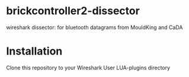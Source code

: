 # brickcontroller2-dissector
wireshark dissector: for bluetooth datagrams from MouldKing and CaDA

# Installation
Clone this repository to your Wireshark User LUA-plugins directory